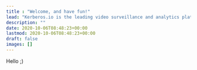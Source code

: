 ```yaml
---
title : "Welcome, and have fun!"
lead: "Kerberos.io is the leading video surveillance and analytics platform for end-users and enterprise."
description: ""
date: 2020-10-06T08:48:23+00:00
lastmod: 2020-10-06T08:48:23+00:00
draft: false
images: []
---
```


Hello ;)